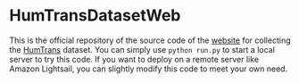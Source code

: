 # HumTransDatasetWeb
This is the official repository of the source code of the [website](https://www.humming-collect.online/) for collecting the [HumTrans](https://huggingface.co/datasets/dadinghh2/HumTrans) dataset. You can simply use `python run.py` to start a local server to try this code. If you want to deploy on a remote server like Amazon Lightsail, you can slightly modify this code to meet your own need. 
